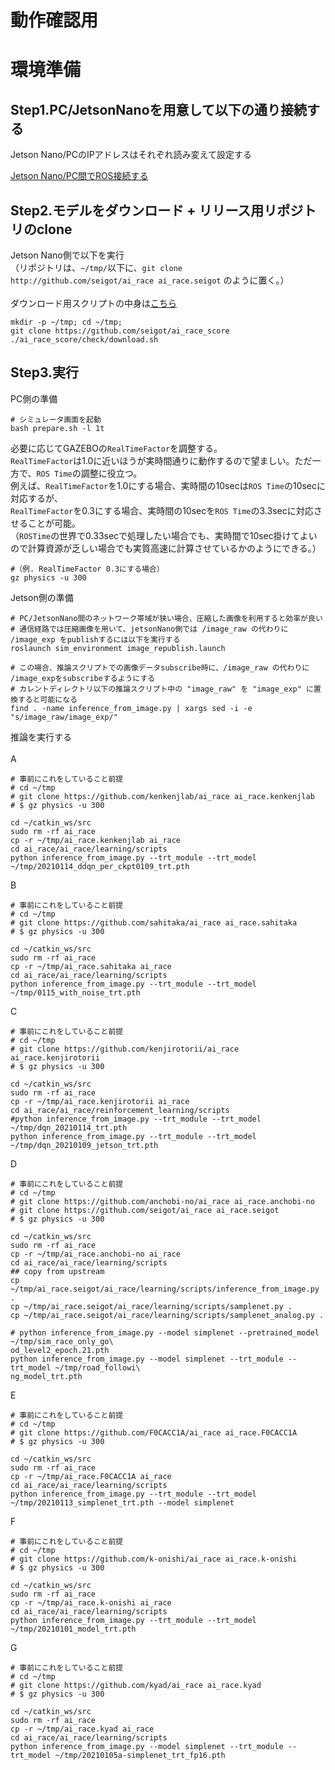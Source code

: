 # 動作確認用

# 環境準備
## Step1.PC/JetsonNanoを用意して以下の通り接続する <br>

Jetson Nano/PCのIPアドレスはそれぞれ読み変えて設定する

[Jetson Nano/PC間でROS接続する](https://qiita.com/seigot/items/a6eaebccfd427bb315b4)

## Step2.モデルをダウンロード + リリース用リポジトリのclone

Jetson Nano側で以下を実行<br>
（リポジトリは、`~/tmp/`以下に、`git clone http://github.com/seigot/ai_race ai_race.seigot` のように置く。）<br>
<br>
ダウンロード用スクリプトの中身は[こちら](https://github.com/seigot/ai_race_score/blob/main/check/download.sh)<br>

```
mkdir -p ~/tmp; cd ~/tmp;
git clone https://github.com/seigot/ai_race_score
./ai_race_score/check/download.sh
```

## Step3.実行

PC側の準備

```
# シミュレータ画面を起動
bash prepare.sh -l 1t
```

必要に応じてGAZEBOの`RealTimeFactor`を調整する。<br>
`RealTimeFactor`は1.0に近いほうが実時間通りに動作するので望ましい。ただ一方で、`ROS Time`の調整に役立つ。<br>
例えば、`RealTimeFactor`を1.0にする場合、実時間の10secは`ROS Time`の10secに対応するが、<br>
`RealTimeFactor`を0.3にする場合、実時間の10secを`ROS Time`の3.3secに対応させることが可能。<br>
（`ROSTime`の世界で0.33secで処理したい場合でも、実時間で10sec掛けてよいので計算資源が乏しい場合でも実質高速に計算させているかのようにできる。）<br>

```
#（例. RealTimeFactor 0.3にする場合）
gz physics -u 300
```

Jetson側の準備

```
# PC/JetsonNano間のネットワーク帯域が狭い場合、圧縮した画像を利用すると効率が良い
# 通信経路では圧縮画像を用いて、jetsonNano側では /image_raw の代わりに /image_exp をpublishするには以下を実行する
roslaunch sim_environment image_republish.launch

# この場合、推論スクリプトでの画像データsubscribe時に、/image_raw の代わりに /image_expをsubscribeするようにする
# カレントディレクトリ以下の推論スクリプト中の "image_raw" を "image_exp" に置換すると可能になる
find . -name inference_from_image.py | xargs sed -i -e "s/image_raw/image_exp/"
```

推論を実行する<br>
<br>
A

```
# 事前にこれをしていること前提
# cd ~/tmp
# git clone https://github.com/kenkenjlab/ai_race ai_race.kenkenjlab
# $ gz physics -u 300

cd ~/catkin_ws/src
sudo rm -rf ai_race
cp -r ~/tmp/ai_race.kenkenjlab ai_race
cd ai_race/ai_race/learning/scripts
python inference_from_image.py --trt_module --trt_model ~/tmp/20210114_ddqn_per_ckpt0109_trt.pth
```

B
```
# 事前にこれをしていること前提
# cd ~/tmp
# git clone https://github.com/sahitaka/ai_race ai_race.sahitaka
# $ gz physics -u 300

cd ~/catkin_ws/src
sudo rm -rf ai_race
cp -r ~/tmp/ai_race.sahitaka ai_race
cd ai_race/ai_race/learning/scripts
python inference_from_image.py --trt_module --trt_model ~/tmp/0115_with_noise_trt.pth
```

C

```
# 事前にこれをしていること前提
# cd ~/tmp
# git clone https://github.com/kenjirotorii/ai_race ai_race.kenjirotorii
# $ gz physics -u 300

cd ~/catkin_ws/src
sudo rm -rf ai_race
cp -r ~/tmp/ai_race.kenjirotorii ai_race
cd ai_race/ai_race/reinforcement_learning/scripts
#python inference_from_image.py --trt_module --trt_model ~/tmp/dqn_20210114_trt.pth
python inference_from_image.py --trt_module --trt_model ~/tmp/dqn_20210109_jetson_trt.pth
```

D

```
# 事前にこれをしていること前提
# cd ~/tmp
# git clone https://github.com/anchobi-no/ai_race ai_race.anchobi-no
# git clone https://github.com/seigot/ai_race ai_race.seigot
# $ gz physics -u 300

cd ~/catkin_ws/src
sudo rm -rf ai_race
cp -r ~/tmp/ai_race.anchobi-no ai_race
cd ai_race/ai_race/learning/scripts
## copy from upstream
cp ~/tmp/ai_race.seigot/ai_race/learning/scripts/inference_from_image.py .
cp ~/tmp/ai_race.seigot/ai_race/learning/scripts/samplenet.py .
cp ~/tmp/ai_race.seigot/ai_race/learning/scripts/samplenet_analog.py .

# python inference_from_image.py --model simplenet --pretrained_model ~/tmp/sim_race_only_go\
od_level2_epoch.21.pth
python inference_from_image.py --model simplenet --trt_module --trt_model ~/tmp/road_followi\
ng_model_trt.pth
```

E

```
# 事前にこれをしていること前提
# cd ~/tmp
# git clone https://github.com/F0CACC1A/ai_race ai_race.F0CACC1A
# $ gz physics -u 300

cd ~/catkin_ws/src
sudo rm -rf ai_race
cp -r ~/tmp/ai_race.F0CACC1A ai_race
cd ai_race/ai_race/learning/scripts
python inference_from_image.py --trt_module --trt_model ~/tmp/20210113_simplenet_trt.pth --model simplenet
```

F

```
# 事前にこれをしていること前提
# cd ~/tmp
# git clone https://github.com/k-onishi/ai_race ai_race.k-onishi
# $ gz physics -u 300

cd ~/catkin_ws/src
sudo rm -rf ai_race
cp -r ~/tmp/ai_race.k-onishi ai_race
cd ai_race/ai_race/learning/scripts 
python inference_from_image.py --trt_module --trt_model ~/tmp/20210101_model_trt.pth
```

G

```
# 事前にこれをしていること前提
# cd ~/tmp
# git clone https://github.com/kyad/ai_race ai_race.kyad
# $ gz physics -u 300

cd ~/catkin_ws/src
sudo rm -rf ai_race
cp -r ~/tmp/ai_race.kyad ai_race
cd ai_race/ai_race/learning/scripts 
python inference_from_image.py --model simplenet --trt_module --trt_model ~/tmp/20210105a-simplenet_trt_fp16.pth
```
